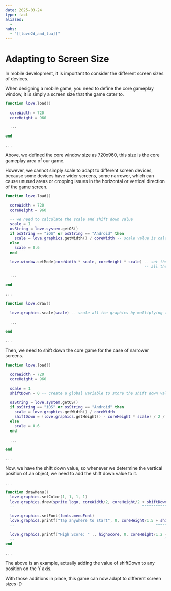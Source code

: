 ```yaml
---
date: 2025-03-24
type: fact
aliases:
  -
hubs:
  - "[[love2d_and_lua]]"
---
```


# Adapting to Screen Size

In mobile development, it is important to consider the different screen sizes of devices.

When designing a mobile game, you need to define the core gameplay window, it is simply a screen size that the game cater to.

```lua
function love.load()
  
  coreWidth = 720
  coreHeight = 960

  ...

end

...

```

Above, we defined the core window size as 720x960, this size is the core gameplay area of our game.

However, we cannot simply scale to adapt to different screen devices, because some devices have wider screens, some narrower, which can cause unused areas or cropping issues in the horizontal or vertical direction of the game screen.


```lua
function love.load()

  coreWidth = 720
  coreHeight = 960

  -- we need to calculate the scale and shift down value
  scale = 1
  osString = love.system.getOS()
  if osString == "iOS" or osString == "Android" then
    scale = love.graphics.getWidth() / coreWidth -- scale value is calculated based on the width of the screen
  else
    scale = 0.6
  end

  love.window.setMode(coreWidth * scale, coreHeight * scale) -- set the window size based on the scale value, but this is not enough
                                                             -- all the graphics need to be scaled as well, or they will be too small or too big

  ...

end

...

function love.draw()
    
  love.graphics.scale(scale) -- scale all the graphics by multiplying the scale value

  ...

end

...

```

Then, we need to shift down the core game for the case of narrower screens.

```lua
function love.load()

  coreWidth = 720
  coreHeight = 960

  scale = 1
  shiftDown = 0 -- create a global variable to store the shift down value

  osString = love.system.getOS()
  if osString == "iOS" or osString == "Android" then
    scale = love.graphics.getWidth() / coreWidth
    shiftDown = (love.graphics.getHeight() - coreHeight * scale) / 2 / scale -- calculate the shift down value
  else
    scale = 0.6
  end

  ...

end

...

```

Now, we have the shift down value, so whenever we determine the vertical position of an object, we need to add the shift down value to it.

```lua
...

function drawMenu()
  love.graphics.setColor(1, 1, 1, 1)
  love.graphics.draw(sprite.logo, coreWidth/2, coreHeight/2 + shiftDown, 0, 1, 1, sprite.logo:getWidth()/2, sprite.logo:getHeight()/2)
  --                                                        ^^^^^^^^^^^ add the shift down value to the vertical position

  love.graphics.setFont(fonts.menuFont)
  love.graphics.printf("Tap anywhere to start", 0, coreHeight/1.5 + shiftDown, coreWidth, "center")
  --                                                              ^^^^^^^^^^^ add the shift down value to the vertical position

  love.graphics.printf("High Score: " .. highScore, 0, coreHeight/1.2 + shiftDown, coreWidth, "center")
  --                                                                  ^^^^^^^^^^^ add the shift down value to the vertical position
end

...

```

The above is an example, actually adding the value of shiftDown to any position on the Y axis.

With those additions in place, this game can now adapt to different screen sizes :D
